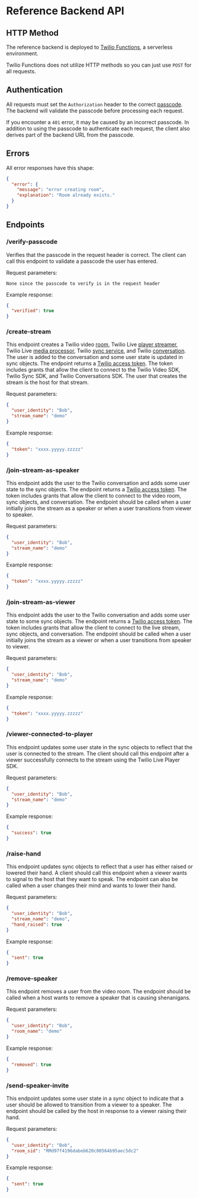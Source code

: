 # Reference Backend API

## HTTP Method

The reference backend is deployed to [Twilio Functions](https://www.twilio.com/docs/runtime/functions), a serverless environment.

Twilio Functions does not utilize HTTP methods so you can just use `POST` for all requests.

## Authentication

All requests must set the `Authorization` header to the correct [passcode](README.md#deploy-the-app-to-twilio). The backend will validate the passcode before processing each request.

If you encounter a `401` error, it may be caused by an incorrect passcode. In addition to using the passcode to authenticate each request, the client also derives part of the backend URL from the passcode. 

## Errors

All error responses have this shape:

```json
{
  "error": {
    "message": "error creating room",
    "explanation": "Room already exists."
  }
}
```

## Endpoints

### /verify-passcode

Verifies that the passcode in the request header is correct. The client can call this endpoint to validate a passcode the user has entered.

Request parameters:

```
None since the passcode to verify is in the request header
```

Example response:

```json
{
  "verified": true
}
```

### /create-stream

This endpoint creates a Twilio video [room](https://www.twilio.com/docs/video/api/rooms-resource), Twilio Live [player streamer](https://www.twilio.com/docs/live/api/playerstreamers), Twilio Live [media processor](https://www.twilio.com/docs/live/api/mediaprocessors), Twilio [sync service](https://www.twilio.com/docs/sync/api/service), and Twilio [conversation](https://www.twilio.com/docs/conversations/api/conversation-resource). The user is added to the conversation and some user state is updated in sync objects. The endpoint returns a [Twilio access token](https://www.twilio.com/docs/iam/access-tokens). The token includes grants that allow the client to connect to the Twilio Video SDK, Twilio Sync SDK, and Twilio Conversations SDK. The user that creates the stream is the host for that stream.

Request parameters:

```json
{
  "user_identity": "Bob",
  "stream_name": "demo"
}
```

Example response:

```json
{
  "token": "xxxx.yyyyy.zzzzz"
}
```

### /join-stream-as-speaker

This endpoint adds the user to the Twilio conversation and adds some user state to the sync objects. The endpoint returns a [Twilio access token](https://www.twilio.com/docs/iam/access-tokens). The token includes grants that allow the client to connect to the video room, sync objects, and conversation. The endpoint should be called when a user initially joins the stream as a speaker or when a user transitions from viewer to speaker.

Request parameters:

```json
{
  "user_identity": "Bob",
  "stream_name": "demo"
}
```

Example response:

```json
{
  "token": "xxxx.yyyyy.zzzzz"
}
```

### /join-stream-as-viewer

This endpoint adds the user to the Twilio conversation and adds some user state to some sync objects. The endpoint returns a [Twilio access token](https://www.twilio.com/docs/iam/access-tokens). The token includes grants that allow the client to connect to the live stream, sync objects, and conversation. 
The endpoint should be called when a user initially joins the stream as a viewer or when a user transitions from speaker to viewer.

Request parameters:

```json
{
  "user_identity": "Bob",
  "stream_name": "demo"
}
```

Example response:

```json
{
  "token": "xxxx.yyyyy.zzzzz"
}
```

### /viewer-connected-to-player

This endpoint updates some user state in the sync objects to reflect that the user is connected to the stream. The client should call this endpoint after a viewer successfully connects to the stream using the Twilio Live Player SDK.

Request parameters:

```json
{
  "user_identity": "Bob",
  "stream_name": "demo"
}
```

Example response:

```json
{
  "success": true
}
```

### /raise-hand

This endpoint updates sync objects to reflect that a user has either raised or lowered their hand. A client should call this endpoint when a viewer wants to signal to the host that they want to speak. The endpoint can also be called when a user changes their mind and wants to lower their hand.

Request parameters:

```json
{
  "user_identity": "Bob",
  "stream_name": "demo",
  "hand_raised": true
}
```

Example response:

```json
{
  "sent": true
}
```

### /remove-speaker

This endpoint removes a user from the video room. The endpoint should be called when a host wants to remove a speaker that is causing shenanigans.

Request parameters:

```json
{
  "user_identity": "Bob",
  "room_name": "demo"
}
```

Example response:

```json
{
  "removed": true
}
```

### /send-speaker-invite

This endpoint updates some user state in a sync object to indicate that a user should be allowed to transition from a viewer to a speaker. The endpoint should be called by the host in response to a viewer raising their hand.

Request parameters:

```json
{
  "user_identity": "Bob",
  "room_sid": "RMd97f4196dabeb620c00564b95aec5dc2"
}
```

Example response:

```json
{
  "sent": true
}
```
